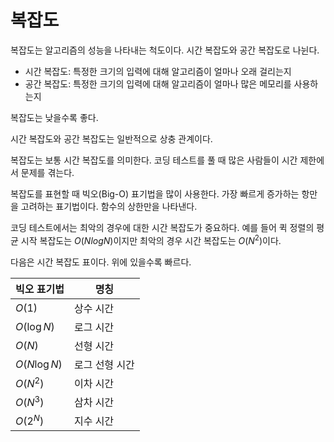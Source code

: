 # 복잡도

복잡도는 알고리즘의 성능을 나타내는 척도이다. 시간 복잡도와 공간 복잡도로 나뉜다.

- 시간 복잡도: 특정한 크기의 입력에 대해 알고리즘이 얼마나 오래 걸리는지
- 공간 복잡도: 특정한 크기의 입력에 대해 알고리즘이 얼마나 많은 메모리를 사용하는지

복잡도는 낮을수록 좋다.

시간 복잡도와 공간 복잡도는 일반적으로 상충 관계이다.

복잡도는 보통 시간 복잡도를 의미한다. 코딩 테스트를 풀 때 많은 사람들이 시간 제한에서 문제를 겪는다.

복잡도를 표현할 때 빅오(Big-O) 표기법을 많이 사용한다. 가장 빠르게 증가하는 항만을 고려하는 표기법이다. 함수의 상한만을 나타낸다.

코딩 테스트에서는 최악의 경우에 대한 시간 복잡도가 중요하다. 예를 들어 퀵 정렬의 평균 시작 복잡도는 $O(NlogN)$이지만 최악의 경우 시간 복잡도는 $O(N^2)$이다.

다음은 시간 복잡도 표이다. 위에 있을수록 빠르다.

| 빅오 표기법  | 명칭           |
| ------------ | -------------- |
| $O(1)$       | 상수 시간      |
| $O(\log N)$  | 로그 시간      |
| $O(N)$       | 선형 시간      |
| $O(N\log N)$ | 로그 선형 시간 |
| $O(N^2)$     | 이차 시간      |
| $O(N^3)$     | 삼차 시간      |
| $O(2^N)$     | 지수 시간      |

